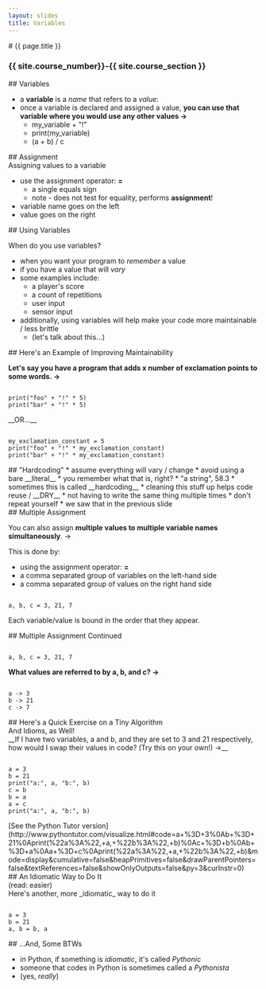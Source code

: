 ```yaml
---
layout: slides
title: Variables 
---
```


<section markdown="block" class="intro-slide">
# {{ page.title }}

### {{ site.course_number}}-{{ site.course_section }}

<p><small></small></p>
</section>
<section markdown="block">
##  Variables

* a __variable__ is a _name_ that refers to a _value_:
* once a variable is declared and assigned a value, __you can use that variable where you would use any other values &rarr;__
	* my_variable + "!"
	* print(my_variable)
	* (a + b) / c

</section>

<section markdown="block">
##  Assignment 

<aside>Assigning values to a variable</aside>

* use the assignment operator: __=__
	* a single equals sign
	* note - does not test for equality, performs __assignment__!
* variable name goes on the left 
* value goes on the right
</section>

<section markdown="block">
##  Using Variables

When do you use variables?

* when you want your program to _remember_ a value
* if you have a value that will _vary_ 
* some examples include:
	* a player's score
	* a count of repetitions
	* user input
	* sensor input
* additionally, using variables will help make your code more maintainable / less brittle
	* (let's talk about this...)

</section>

<section markdown="block">
##  Here's an Example of Improving Maintainability

__Let's say you have a program that adds x number of exclamation points to some words.  &rarr;__

<div class="fragment" markdown="block">
<pre><code data-trim contenteditable>
print("foo" + "!" * 5)
print("bar" + "!" * 5)
</code></pre>
__OR...__
<pre><code data-trim contenteditable>
my_exclamation_constant = 5
print("foo" + "!" * my_exclamation_constant)
print("bar" + "!" * my_exclamation_constant)
</code></pre>
</div>
</section>

<section markdown="block">
##  "Hardcoding"
* assume everything will vary / change
* avoid using a bare __literal__
	* you remember what that is, right?
	* "a string", 58.3
* sometimes this is called __hardcoding__
* cleaning this stuff up helps code reuse / __DRY__
	* not having to write the same thing multiple times
	* don't repeat yourself
* we saw that in the previous slide
</section>

<section markdown="block">
##  Multiple Assignment

You can also assign __multiple values to multiple variable names simultaneously__.  &rarr;

This is done by:

* using the assignment operator: __=__
* a comma separated group of variables on the left-hand side
* a comma separated group of values on the right hand side

<pre><code data-trim contenteditable>
a, b, c = 3, 21, 7
</code></pre>

Each variable/value is bound in the order that they appear.
</section>

<section markdown="block">
##  Multiple Assignment Continued

<pre><code data-trim contenteditable>
a, b, c = 3, 21, 7
</code></pre>

__What values are referred to by a, b, and c? &rarr;__

<div class="fragment" markdown="block">
<pre><code data-trim contenteditable>
a -> 3
b -> 21
c -> 7
</code></pre>
</div>
</section>

<section markdown="block">
##  Here's a Quick Exercise on a Tiny Algorithm
<aside>And Idioms, as Well!</aside>
__If I have two variables, a and b, and they are set to 3 and 21 respectively, how would I swap their values in code? (Try this on your own!) &rarr;__

<div class="fragment" markdown="block">
<pre><code data-trim contenteditable>
a = 3
b = 21
print("a:", a, "b:", b)
c = b
b = a
a = c
print("a:", a, "b:", b)
</code></pre>
[See the Python Tutor version](http://www.pythontutor.com/visualize.html#code=a+%3D+3%0Ab+%3D+21%0Aprint(%22a%3A%22,+a,+%22b%3A%22,+b)%0Ac+%3D+b%0Ab+%3D+a%0Aa+%3D+c%0Aprint(%22a%3A%22,+a,+%22b%3A%22,+b)&mode=display&cumulative=false&heapPrimitives=false&drawParentPointers=false&textReferences=false&showOnlyOutputs=false&py=3&curInstr=0)
</div>
</section>

<section markdown="block">
##  An Idiomatic Way to Do It
<aside>(read: easier)</aside>
Here's another, more _idiomatic_ way to do it
<pre><code data-trim contenteditable>
a = 3
b = 21
a, b = b, a
</code></pre>
</section>

<section markdown="block">
##  ...And, Some BTWs

* in Python, if something is _idiomatic_, it's called _Pythonic_
* someone that codes in Python is sometimes called a _Pythonista_
* (yes, _really_)

</section>
